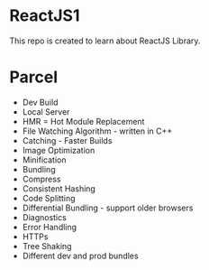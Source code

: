 # ReactJS1
This repo is created to learn about ReactJS Library.

# Parcel
- Dev Build
- Local Server
- HMR = Hot Module Replacement
- File Watching Algorithm - written in C++
- Catching - Faster Builds
- Image Optimization
- Minification
- Bundling
- Compress
- Consistent Hashing
- Code Splitting
- Differential Bundling - support older browsers
- Diagnostics
- Error Handling
- HTTPs
- Tree Shaking
- Different dev and prod bundles